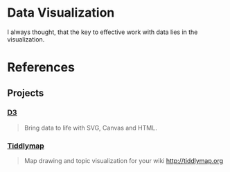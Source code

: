 # Data Visualization

I always thought, that the key to effective work with data lies in the visualization.

# References

## Projects

### [D3]

> Bring data to life with SVG, Canvas and HTML.

### [Tiddlymap]

> Map drawing and topic visualization for your wiki http://tiddlymap.org

[Tiddlymap]: https://github.com/felixhayashi/TW5-TiddlyMap
[D3]: https://github.com/d3/d3

